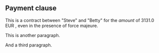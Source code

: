 ## Payment clause
This is a contract between "Steve" and "Betty"
for the *amount* of 3131.0 EUR
, even in the presence of force majeure.

This is another paragraph.

And a third paragraph.




